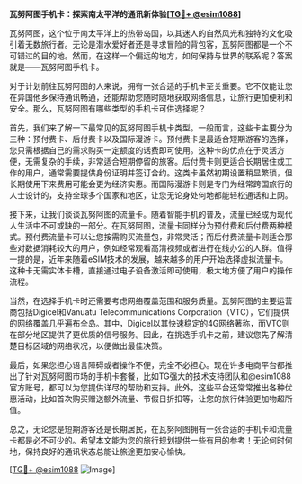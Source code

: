 **瓦努阿图手机卡：探索南太平洋的通讯新体验[[TG💪+ @esim1088](https://t.me/s/esim1088)]**

瓦努阿图，这个位于南太平洋上的热带岛国，以其迷人的自然风光和独特的文化吸引着无数旅行者。无论是潜水爱好者还是寻求冒险的背包客，瓦努阿图都是一个不可错过的目的地。然而，在这样一个偏远的地方，如何保持与世界的联系呢？答案就是——瓦努阿图手机卡。

对于计划前往瓦努阿图的人来说，拥有一张合适的手机卡至关重要。它不仅能让您在异国他乡保持通讯畅通，还能帮助您随时随地获取网络信息，让旅行更加便利和安全。那么，瓦努阿图有哪些类型的手机卡可供选择呢？

首先，我们来了解一下最常见的瓦努阿图手机卡类型。一般而言，这些卡主要分为三种：预付费卡、后付费卡以及国际漫游卡。预付费卡是最适合短期游客的选择，您只需根据自己的需求购买一定额度的话费即可使用。这种卡的优点在于灵活方便，无需复杂的手续，非常适合短期停留的旅客。后付费卡则更适合长期居住或工作的用户，通常需要提供身份证明并签订合约。这类卡虽然初期设置稍显繁琐，但长期使用下来费用可能会更为经济实惠。而国际漫游卡则是专门为经常跨国旅行的人士设计的，支持全球多个国家和地区，让您无论身处何地都能轻松通话和上网。

接下来，让我们谈谈瓦努阿图的流量卡。随着智能手机的普及，流量已经成为现代人生活中不可或缺的一部分。在瓦努阿图，流量卡同样分为预付费和后付费两种模式。预付费流量卡可以让您按需购买流量包，非常灵活；而后付费流量卡则适合那些对数据消耗较大的用户，例如经常观看高清视频或者进行在线办公的人群。值得一提的是，近年来随着eSIM技术的发展，越来越多的用户开始选择虚拟流量卡。这种卡无需实体卡槽，直接通过电子设备激活即可使用，极大地方便了用户的操作流程。

当然，在选择手机卡时还需要考虑网络覆盖范围和服务质量。瓦努阿图的主要运营商包括Digicel和Vanuatu Telecommunications Corporation（VTC），它们提供的网络覆盖几乎遍布全岛。其中，Digicel以其快速稳定的4G网络著称，而VTC则在部分地区提供了更优质的信号服务。因此，在挑选手机卡之前，建议您先了解清楚目标区域的网络状况，以便做出最佳决策。

最后，如果您担心语言障碍或者操作不便，完全不必担心。现在许多电商平台都推出了针对瓦努阿图市场的手机卡套餐，比如TG强大的技术支持团队和@esim1088官方账号，都可以为您提供详尽的帮助和支持。此外，这些平台还常常推出各种优惠活动，比如首次购买赠送额外流量、节假日折扣等，让您的旅行体验更加物超所值。

总之，无论您是短期游客还是长期居民，在瓦努阿图拥有一张合适的手机卡和流量卡都是必不可少的。希望本文能为您的旅行规划提供一些有用的参考！无论何时何地，保持良好的通讯状态总能让旅途更加安心愉快。

[[TG💪+ @esim1088](https://t.me/s/esim1088) ![Image](https://i.postimg.cc/4NQfJmqS/Snipaste-2025-05-13-00-14-12.png)]
